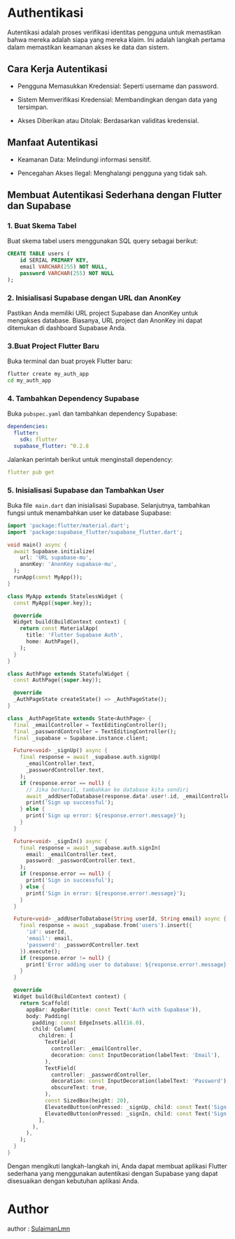 # Authentikasi

Autentikasi adalah proses verifikasi identitas pengguna untuk memastikan bahwa mereka adalah siapa yang mereka klaim. Ini adalah langkah pertama dalam memastikan keamanan akses ke data dan sistem.

## Cara Kerja Autentikasi

- Pengguna Memasukkan Kredensial: Seperti username dan password.

- Sistem Memverifikasi Kredensial: Membandingkan dengan data yang tersimpan.

- Akses Diberikan atau Ditolak: Berdasarkan validitas kredensial.

## Manfaat Autentikasi

- Keamanan Data: Melindungi informasi sensitif.

- Pencegahan Akses Ilegal: Menghalangi pengguna yang tidak sah.

## Membuat Autentikasi Sederhana dengan Flutter dan Supabase

### 1. Buat Skema Tabel

Buat skema tabel users menggunakan SQL query sebagai berikut:

```sql
CREATE TABLE users (
    id SERIAL PRIMARY KEY,
    email VARCHAR(255) NOT NULL,
    password VARCHAR(255) NOT NULL
);
```

### 2. Inisialisasi Supabase dengan URL dan AnonKey

Pastikan Anda memiliki URL project Supabase dan AnonKey untuk mengakses database. Biasanya, URL project dan AnonKey ini dapat ditemukan di dashboard Supabase Anda.

### 3.Buat Project Flutter Baru

Buka terminal dan buat proyek Flutter baru:

```sh
flutter create my_auth_app
cd my_auth_app
```

### 4. Tambahkan Dependency Supabase

Buka `pubspec.yaml` dan tambahkan dependency Supabase:

```yaml
dependencies:
  flutter:
    sdk: flutter
  supabase_flutter: ^0.2.8
```

Jalankan perintah berikut untuk menginstall dependency:

```yaml
flutter pub get
```

### 5. Inisialisasi Supabase dan Tambahkan User

Buka file` main.dart` dan inisialisasi Supabase. Selanjutnya, tambahkan fungsi untuk menambahkan user ke database Supabase:

```dart
import 'package:flutter/material.dart';
import 'package:supabase_flutter/supabase_flutter.dart';

void main() async {
  await Supabase.initialize(
    url: 'URL supabase-mu',
    anonKey: 'AnonKey supabase-mu',
  );
  runApp(const MyApp());
}

class MyApp extends StatelessWidget {
  const MyApp({super.key});

  @override
  Widget build(BuildContext context) {
    return const MaterialApp(
      title: 'Flutter Supabase Auth',
      home: AuthPage(),
    );
  }
}

class AuthPage extends StatefulWidget {
  const AuthPage({super.key});

  @override
  _AuthPageState createState() => _AuthPageState();
}

class _AuthPageState extends State<AuthPage> {
  final _emailController = TextEditingController();
  final _passwordController = TextEditingController();
  final _supabase = Supabase.instance.client;

  Future<void> _signUp() async {
    final response = await _supabase.auth.signUp(
      _emailController.text,
      _passwordController.text,
    );
    if (response.error == null) {
      // Jika berhasil, tambahkan ke database kita sendiri
      await _addUserToDatabase(response.data!.user!.id, _emailController.text);
      print('Sign up successful');
    } else {
      print('Sign up error: ${response.error!.message}');
    }
  }

  Future<void> _signIn() async {
    final response = await _supabase.auth.signIn(
      email: _emailController.text,
      password: _passwordController.text,
    );
    if (response.error == null) {
      print('Sign in successful');
    } else {
      print('Sign in error: ${response.error!.message}');
    }
  }

  Future<void> _addUserToDatabase(String userId, String email) async {
    final response = await _supabase.from('users').insert({
      'id': userId,
      'email': email,
      'password': _passwordController.text
    }).execute();
    if (response.error != null) {
      print('Error adding user to database: ${response.error!.message}');
    }
  }

  @override
  Widget build(BuildContext context) {
    return Scaffold(
      appBar: AppBar(title: const Text('Auth with Supabase')),
      body: Padding(
        padding: const EdgeInsets.all(16.0),
        child: Column(
          children: [
            TextField(
              controller: _emailController,
              decoration: const InputDecoration(labelText: 'Email'),
            ),
            TextField(
              controller: _passwordController,
              decoration: const InputDecoration(labelText: 'Password'),
              obscureText: true,
            ),
            const SizedBox(height: 20),
            ElevatedButton(onPressed: _signUp, child: const Text('Sign Up')),
            ElevatedButton(onPressed: _signIn, child: const Text('Sign In')),
          ],
        ),
      ),
    );
  }
}
```

Dengan mengikuti langkah-langkah ini, Anda dapat membuat aplikasi Flutter sederhana yang menggunakan autentikasi dengan Supabase yang dapat disesuaikan dengan kebutuhan aplikasi Anda.

# Author

author : [SulaimanLmn](https://github.com/SulaimanLmn)
